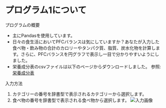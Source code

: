 # プログラム1について
プログラムの概要
* 主にPandasを使用しています。
* 日々の食生活においてPFCバランスは気にしていますか？あなたが入力した食べ物・飲み物の合計のカロリーやタンパク質、脂質、炭水化物を計算します。さらに、PFCバランスを円グラフで表示し一目で分かりやすいようにしました。
* 栄養成分表のcsvファイルは以下のページからダウンロードしました。
参照:[栄養成分表](https://www.kaggle.com/datasets/niharika41298/nutrition-details-for-most-common-foods)

入力方法
1. カテゴリーの番号を辞書型で表示されるカテゴリーから選択します。
2. 食べ物の番号を辞書型で表示される食べ物から選択します。
![入力画像](https://github.com/Hiro-ch/Prog2kakushin/assets/77562519/e48225a2-7688-43a3-8159-d6d1fbbe8f6d)
